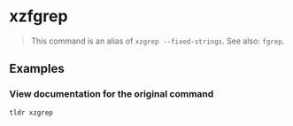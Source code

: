 # xzfgrep

> This command is an alias of `xzgrep --fixed-strings`. See also: `fgrep`.

## Examples

### View documentation for the original command

```bash
tldr xzgrep
```
